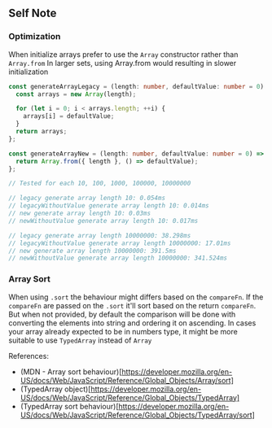 ## Self Note

### Optimization

When initialize arrays prefer to use the `Array` constructor rather than `Array.from`
In larger sets, using Array.from would resulting in slower initialization

```typescript
const generateArrayLegacy = (length: number, defaultValue: number = 0) => {
  const arrays = new Array(length);

  for (let i = 0; i < arrays.length; ++i) {
    arrays[i] = defaultValue;
  }
  return arrays;
};

const generateArrayNew = (length: number, defaultValue: number = 0) => {
  return Array.from({ length }, () => defaultValue);
};

// Tested for each 10, 100, 1000, 100000, 10000000

// legacy generate array length 10: 0.054ms
// legacyWithoutValue generate array length 10: 0.014ms
// new generate array length 10: 0.03ms
// newWithoutValue generate array length 10: 0.017ms

// legacy generate array length 10000000: 38.298ms
// legacyWithoutValue generate array length 10000000: 17.01ms
// new generate array length 10000000: 391.5ms
// newWithoutValue generate array length 10000000: 341.524ms
```

### Array Sort

When using `.sort` the behaviour might differs based on the `compareFn`.
If the `compareFn` are passed on the `.sort` it'll sort based on the return `compareFn`.
But when not provided, by default the comparison will be done with converting the elements into string and ordering it on ascending.
In cases your array already expected to be in numbers type, it might be more suitable to use `TypedArray` instead of `Array`

References:

- (MDN - Array sort behaviour)[https://developer.mozilla.org/en-US/docs/Web/JavaScript/Reference/Global_Objects/Array/sort]
- (TypedArray object)[https://developer.mozilla.org/en-US/docs/Web/JavaScript/Reference/Global_Objects/TypedArray]
- (TypedArray sort behaviour)[https://developer.mozilla.org/en-US/docs/Web/JavaScript/Reference/Global_Objects/TypedArray/sort]
